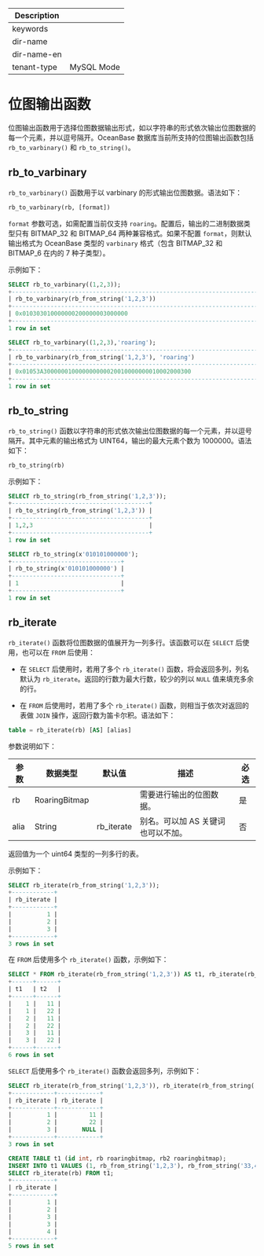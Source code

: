 | Description   |                 |
|---------------|-----------------|
| keywords      |                 |
| dir-name      |                 |`
| dir-name-en   |                 |
| tenant-type   | MySQL Mode      |

# 位图输出函数

位图输出函数用于选择位图数据输出形式，如以字符串的形式依次输出位图数据的每一个元素，并以逗号隔开。OceanBase 数据库当前所支持的位图输出函数包括 `rb_to_varbinary()` 和 `rb_to_string()`。

## rb_to_varbinary
 
`rb_to_varbinary()` 函数用于以 varbinary 的形式输出位图数据。语法如下：

```sql
rb_to_varbinary(rb, [format])
```

`format` 参数可选，如需配置当前仅支持 `roaring`。配置后，输出的二进制数据类型只有 BITMAP_32 和 BITMAP_64 两种兼容格式。如果不配置 `format`，则默认输出格式为 OceanBase 类型的 `varbinary` 格式（包含 BITMAP_32 和 BITMAP_6 在内的 7 种子类型）。

示例如下：

```sql
SELECT rb_to_varbinary((1,2,3));
+------------------------------------------------------------------------------------+
| rb_to_varbinary(rb_from_string('1,2,3'))                                           |
+------------------------------------------------------------------------------------+
| 0x010303010000000200000003000000                                                   |
+------------------------------------------------------------------------------------+
1 row in set
```

```sql
SELECT rb_to_varbinary((1,2,3),'roaring');
+----------------------------------------------------------------------------------------------------------+
| rb_to_varbinary(rb_from_string('1,2,3'), 'roaring')                                                      |
+----------------------------------------------------------------------------------------------------------+
| 0x01053A300000010000000000020010000000010002000300                                                       |
+----------------------------------------------------------------------------------------------------------+
1 row in set
```

## rb_to_string

`rb_to_string()` 函数以字符串的形式依次输出位图数据的每一个元素，并以逗号隔开。其中元素的输出格式为 UINT64，输出的最大元素个数为 1000000。语法如下：

```sql
rb_to_string(rb)
```

示例如下：

```sql
SELECT rb_to_string(rb_from_string('1,2,3'));
+---------------------------------------+
| rb_to_string(rb_from_string('1,2,3')) |
+---------------------------------------+
| 1,2,3                                 |
+---------------------------------------+
1 row in set
```

```sql
SELECT rb_to_string(x'010101000000');
+-------------------------------+
| rb_to_string(x'010101000000') |
+-------------------------------+
| 1                             |
+-------------------------------+
1 row in set
```

## rb_iterate

`rb_iterate()` 函数将位图数据的值展开为一列多行。该函数可以在 `SELECT` 后使用，也可以在 `FROM` 后使用：

* 在 `SELECT` 后使用时，若用了多个 `rb_iterate()` 函数，将会返回多列，列名默认为 `rb_iterate`。返回的行数为最大行数，较少的列以 `NULL` 值来填充多余的行。

* 在 `FROM` 后使用时，若用了多个 `rb_iterate()` 函数，则相当于依次对返回的表做 `JOIN` 操作，返回行数为笛卡尔积。语法如下：

```sql
table = rb_iterate(rb) [AS] [alias]
```

参数说明如下：

|  **参数** | **数据类型**  |  **默认值** |  **描述** |  **必选** |
|---|---|---|---|---|
|  rb | RoaringBitmap |   | 需要进行输出的位图数据。  | 是  |
|  alia | String |  rb_iterate | 别名。可以加 AS 关键词也可以不加。  | 否  |

返回值为一个 uint64 类型的一列多行的表。

示例如下：

```sql
SELECT rb_iterate(rb_from_string('1,2,3'));
+------------+
| rb_iterate |
+------------+
|          1 |
|          2 |
|          3 |
+------------+
3 rows in set
```

在 `FROM` 后使用多个 `rb_iterate()` 函数，示例如下：

```sql
SELECT * FROM rb_iterate(rb_from_string('1,2,3')) AS t1, rb_iterate(rb_from_string('11,22')) AS t2;
+------+------+
| t1   | t2   |
+------+------+
|    1 |   11 |
|    1 |   22 |
|    2 |   11 |
|    2 |   22 |
|    3 |   11 |
|    3 |   22 |
+------+------+
6 rows in set
```

`SELECT` 后使用多个 `rb_iterate()` 函数会返回多列，示例如下：

```sql
SELECT rb_iterate(rb_from_string('1,2,3')), rb_iterate(rb_from_string('11,22'));
+------------+------------+
| rb_iterate | rb_iterate |
+------------+------------+
|          1 |         11 |
|          2 |         22 |
|          3 |       NULL |
+------------+------------+
3 rows in set
```

```sql
CREATE TABLE t1 (id int, rb roaringbitmap, rb2 roaringbitmap);
INSERT INTO t1 VALUES (1, rb_from_string('1,2,3'), rb_from_string('33,44')),(2, rb_from_string('3,4'), rb_from_string('44,55,66'));
SELECT rb_iterate(rb) FROM t1;
+------------+
| rb_iterate |
+------------+
|          1 |
|          2 |
|          3 |
|          3 |
|          4 |
+------------+
5 rows in set
```